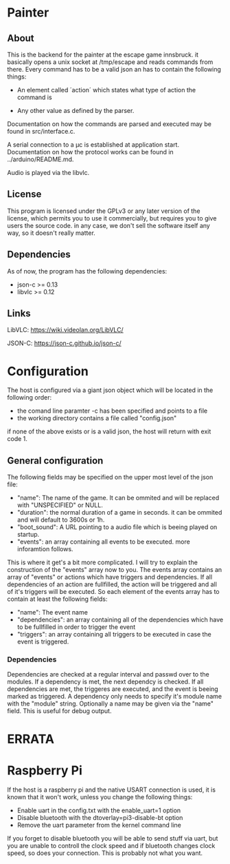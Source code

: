 # Painter

## About
This is the backend for the painter at the escape game innsbruck. it basically
opens a unix socket at /tmp/escape and reads commands from there. Every command
has to be a valid json an has to contain the following things:

- An element called ´action´ which states what type of action the
command is

- Any other value as defined by the parser.

Documentation on how the commands are parsed and executed may be found in 
src/interface.c.

A serial connection to a µc is established at application start. Documentation
on how the protocol works can be found in ../arduino/README.md.

Audio is played via the libvlc.

## License
This program is licensed under the GPLv3 or any later version of the license,
which permits you to use it commercially, but requires you to give users the
source code. in any case, we don't sell the software itself any way,
so it doesn't really matter.

## Dependencies
As of now, the program has the following dependencies:

- json-c >= 0.13
- libvlc >= 0.12

## Links

LibVLC: https://wiki.videolan.org/LibVLC/

JSON-C: https://json-c.github.io/json-c/

# Configuration

The host is configured via a giant json object which will be located in the
following order:

 - the comand line paramter -c has been specified and points to a file
 - the working directory contains a file called "config.json"

if none of the above exists or is a valid json, the host will return with exit
code 1. 
## General configuration
The following fields may be specified on the upper most level of the
json file:

 - "name": The name of the game. It can be ommited and will be replaced with
   "UNSPECIFIED" or NULL.
 - "duration": the normal duration of a game in seconds. it can be ommited and
   will default to 3600s or 1h.
 - "boot_sound": A URL pointing to a audio file which is beeing played on
   startup. 
 - "events": an array containing all events to be executed. more inforamtion
   follows.

This is where it get's a bit more complicated. I will try to explain the
construction of the "events" array now to you. The events array contains an
array of "events" or actions which have triggers and dependencies. If all
dependencies of an action are fullfilled, the action will be triggered and all
of it's triggers will be executed. So each element of the events array has to
contain at least the following fields:

 - "name": The event name
 - "dependencies": an array containing all of the dependencies which have to be
   fullfilled in order to trigger the event
 - "triggers": an array containing all triggers to be executed in case the
   event is triggered. 

### Dependencies

Dependencies are checked at a regular interval and passwd over to the modules.
If a dependency is met, the next dependcy is checked. If all dependencies are
met, the triggeres are executed, and the event is beeing marked as triggered.
A dependency only needs to specify it's module name with the "module" string.
Optionally a name may be given via the "name" field. This is useful for debug
output. 

# ERRATA

# Raspberry Pi

If the host is a raspberry pi and the native USART connection is used, it is
known that it won't work, unless you change the following things:

- Enable uart in the config.txt with the enable_uart=1 option
- Disable bluetooth with the dtoverlay=pi3-disable-bt option
- Remove the uart parameter from the kernel command line

If you forget to disable bluetooth you will be able to send stuff via uart, but
you are unable to controll the clock speed and if bluetooth changes clock speed,
so does your connection. This is probably not what you want.
